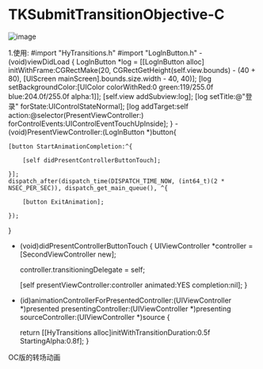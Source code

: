 # TKSubmitTransitionObjective-C

![image](https://raw.githubusercontent.com/wwdc14/TKSubmitTransitionObjective-C/master/Untitled.gif)

1.使用:
#import "HyTransitions.h"
#import "LoglnButton.h"
-(void)viewDidLoad
{
    LoglnButton *log = [[LoglnButton alloc] initWithFrame:CGRectMake(20, CGRectGetHeight(self.view.bounds) - (40 + 80), [UIScreen mainScreen].bounds.size.width - 40, 40)];
    [log setBackgroundColor:[UIColor colorWithRed:0 green:119/255.0f blue:204.0f/255.0f alpha:1]];
    [self.view addSubview:log];
    [log setTitle:@"登录" forState:UIControlStateNormal];
    [log addTarget:self action:@selector(PresentViewController:) forControlEvents:UIControlEventTouchUpInside];
}
    -(void)PresentViewController:(LoglnButton *)button{
    
    [button StartAnimationCompletion:^{
        
        [self didPresentControllerButtonTouch];

    }];
    dispatch_after(dispatch_time(DISPATCH_TIME_NOW, (int64_t)(2 * NSEC_PER_SEC)), dispatch_get_main_queue(), ^{
        
        [button ExitAnimation];
        
    });
    
}

- (void)didPresentControllerButtonTouch
{
    UIViewController *controller = [SecondViewController new];
    
    controller.transitioningDelegate = self;
    
    [self presentViewController:controller animated:YES completion:nil];
}

- (id<UIViewControllerAnimatedTransitioning>)animationControllerForPresentedController:(UIViewController *)presented
                                                                  presentingController:(UIViewController *)presenting sourceController:(UIViewController *)source
{
    
    return [[HyTransitions alloc]initWithTransitionDuration:0.5f StartingAlpha:0.8f];
}

OC版的转场动画
